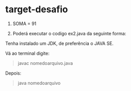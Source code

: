 # target-desafio

1) SOMA = 91

2) Poderá executar o codigo ex2.java da seguinte forma:

Tenha instalado um JDK, de preferência o JAVA SE. 

Vá ao terminal  digite:

>javac nomedoarquivo.java 

Depois: 

>java nomedoarquivo

